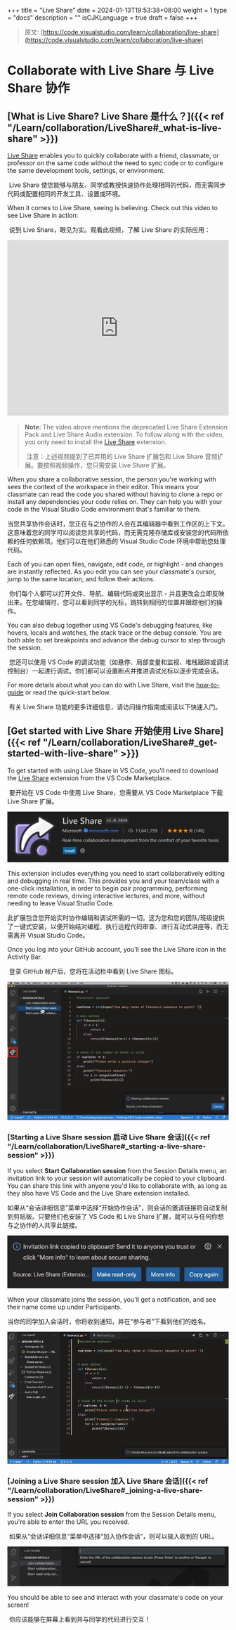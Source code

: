 +++
title = "Live Share"
date = 2024-01-13T19:53:38+08:00
weight = 1
type = "docs"
description = ""
isCJKLanguage = true
draft = false
+++

> 原文: [https://code.visualstudio.com/learn/collaboration/live-share](https://code.visualstudio.com/learn/collaboration/live-share)

# Collaborate with Live Share 与 Live Share 协作



## [What is Live Share? Live Share 是什么？]({{< ref "/Learn/collaboration/LiveShare#_what-is-live-share" >}})

[Live Share](https://learn.microsoft.com/visualstudio/liveshare) enables you to quickly collaborate with a friend, classmate, or professor on the same code without the need to sync code or to configure the same development tools, settings, or environment.

​​​	Live Share 使您能够与朋友、同学或教授快速协作处理相同的代码，而无需同步代码或配置相同的开发工具、设置或环境。

When it comes to Live Share, seeing is believing. Check out this video to see Live Share in action:

​​​	说到 Live Share，眼见为实。观看此视频，了解 Live Share 的实际应用：

<iframe src="https://youtube.com/embed/A2ceblXTBBc?rel=0&amp;disablekb=0&amp;modestbranding=1&amp;showinfo=0" frameborder="0" allowfullscreen="" title="Collaborate with Live Share" style="box-sizing: border-box; font-family: &quot;Segoe UI&quot;, &quot;Helvetica Neue&quot;, Helvetica, Arial, sans-serif; width: 616.662px; max-width: 100%; height: 400px; color: rgb(36, 36, 36); font-size: 16px; font-style: normal; font-variant-ligatures: normal; font-variant-caps: normal; font-weight: 400; letter-spacing: normal; orphans: 2; text-align: start; text-indent: 0px; text-transform: none; widows: 2; word-spacing: 0px; -webkit-text-stroke-width: 0px; white-space: normal; background-color: rgb(255, 255, 255); text-decoration-thickness: initial; text-decoration-style: initial; text-decoration-color: initial;"></iframe>



> **Note**: The video above mentions the deprecated Live Share Extension Pack and Live Share Audio extension. To follow along with the video, you only need to install the [Live Share](https://marketplace.visualstudio.com/items?itemName=MS-vsliveshare.vsliveshare) extension.
>
> ​​​	注意：上述视频提到了已弃用的 Live Share 扩展包和 Live Share 音频扩展。要按照视频操作，您只需安装 Live Share 扩展。

When you share a collaborative session, the person you're working with sees the context of the workspace in their editor. This means your classmate can read the code you shared without having to clone a repo or install any dependencies your code relies on. They can help you with your code in the Visual Studio Code environment that's familiar to them.

​​​	当您共享协作会话时，您正在与之协作的人会在其编辑器中看到工作区的上下文。这意味着您的同学可以阅读您共享的代码，而无需克隆存储库或安装您的代码所依赖的任何依赖项。他们可以在他们熟悉的 Visual Studio Code 环境中帮助您处理代码。

Each of you can open files, navigate, edit code, or highlight - and changes are instantly reflected. As you edit you can see your classmate's cursor, jump to the same location, and follow their actions.

​​​	你们每个人都可以打开文件、导航、编辑代码或突出显示 - 并且更改会立即反映出来。在您编辑时，您可以看到同学的光标，跳转到相同的位置并跟踪他们的操作。

You can also debug together using VS Code's debugging features, like hovers, locals and watches, the stack trace or the debug console. You are both able to set breakpoints and advance the debug cursor to step through the session.

​​​	您还可以使用 VS Code 的调试功能（如悬停、局部变量和监视、堆栈跟踪或调试控制台）一起进行调试。你们都可以设置断点并推进调试光标以逐步完成会话。

For more details about what you can do with Live Share, visit the [how-to-guide](https://learn.microsoft.com/visualstudio/liveshare/use/install-live-share-visual-studio-code) or read the quick-start below.

​​​	有关 Live Share 功能的更多详细信息，请访问操作指南或阅读以下快速入门。

## [Get started with Live Share 开始使用 Live Share]({{< ref "/Learn/collaboration/LiveShare#_get-started-with-live-share" >}})

To get started with using Live Share in VS Code, you'll need to download the [Live Share](https://marketplace.visualstudio.com/items?itemName=MS-vsliveshare.vsliveshare) extension from the VS Code Marketplace.

​​​	要开始在 VS Code 中使用 Live Share，您需要从 VS Code Marketplace 下载 Live Share 扩展。

![Live Share extension](./LiveShare_img/live-share-extension.png)

This extension includes everything you need to start collaboratively editing and debugging in real time. This provides you and your team/class with a one-click installation, in order to begin pair programming, performing remote code reviews, driving interactive lectures, and more, without needing to leave Visual Studio Code.

​​​	此扩展包含您开始实时协作编辑和调试所需的一切。这为您和您的团队/班级提供了一键式安装，以便开始结对编程、执行远程代码审查、进行互动式讲座等，而无需离开 Visual Studio Code。

Once you log into your GitHub account, you'll see the Live Share icon in the Activity Bar.

​​​	登录 GitHub 帐户后，您将在活动栏中看到 Live Share 图标。

![Live Share icon in the Activity Bar](./LiveShare_img/liveshare-icon.png)

### [Starting a Live Share session 启动 Live Share 会话]({{< ref "/Learn/collaboration/LiveShare#_starting-a-live-share-session" >}})

If you select **Start Collaboration session** from the Session Details menu, an invitation link to your session will automatically be copied to your clipboard. You can share this link with anyone you'd like to collaborate with, as long as they also have VS Code and the Live Share extension installed.

​​​	如果从“会话详细信息”菜单中选择“开始协作会话”，则会话的邀请链接将自动复制到剪贴板。只要他们也安装了 VS Code 和 Live Share 扩展，就可以与任何你想与之协作的人共享此链接。

![Live Share invitation](./LiveShare_img/liveshare-invitation.png)

When your classmate joins the session, you'll get a notification, and see their name come up under Participants.

​​​	当你的同学加入会话时，你将收到通知，并在“参与者”下看到他们的姓名。

![Live Share joined](./LiveShare_img/liveshare-joined.png)

### [Joining a Live Share session 加入 Live Share 会话]({{< ref "/Learn/collaboration/LiveShare#_joining-a-live-share-session" >}})

If you select **Join Collaboration session** from the Session Details menu, you're able to enter the URL you received.

​​​	如果从“会话详细信息”菜单中选择“加入协作会话”，则可以输入收到的 URL。

![Joining a Live Share session](./LiveShare_img/liveshare-join-session.png)

You should be able to see and interact with your classmate's code on your screen!

​​​	你应该能够在屏幕上看到并与同学的代码进行交互！
